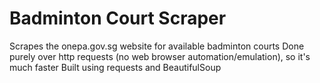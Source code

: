 # Badminton Court Scraper

Scrapes the onepa.gov.sg website for available badminton courts
Done purely over http requests (no web browser automation/emulation), so it's much faster
Built using requests and BeautifulSoup